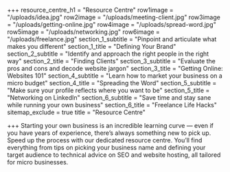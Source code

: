 +++
resource_centre_h1 = "Resource Centre"
row1image = "/uploads/idea.jpg"
row2image = "/uploads/meeting-client.jpg"
row3image = "/uploads/getting-online.jpg"
row4image = "/uploads/spread-word.jpg"
row5image = "/uploads/networking.jpg"
row6image = "/uploads/freelance.jpg"
section_1_subtitle = "Pinpoint and articulate what makes you different"
section_1_title = "Defining Your Brand"
section_2_subtitle = "Identify and approach the right people in the right way"
section_2_title = "Finding Clients"
section_3_subtitle = "Evaluate the pros and cons and decode website jargon"
section_3_title = "Getting Online: Websites 101"
section_4_subtitle = "Learn how to market your business on a micro budget"
section_4_title = "Spreading the Word"
section_5_subtitle = "Make sure your profile reflects where you want to be"
section_5_title = "Networking on LinkedIn"
section_6_subtitle = "Save time and stay sane while running your own business"
section_6_title = "Freelance Life Hacks"
sitemap_exclude = true
title = "Resource Centre"

+++
Starting your own business is an incredible learning curve — even if you have years of experience, there’s always something new to pick up. Speed up the process with our dedicated resource centre. You’ll find everything from tips on picking your business name and defining your target audience to technical advice on SEO and website hosting, all tailored for micro businesses.
